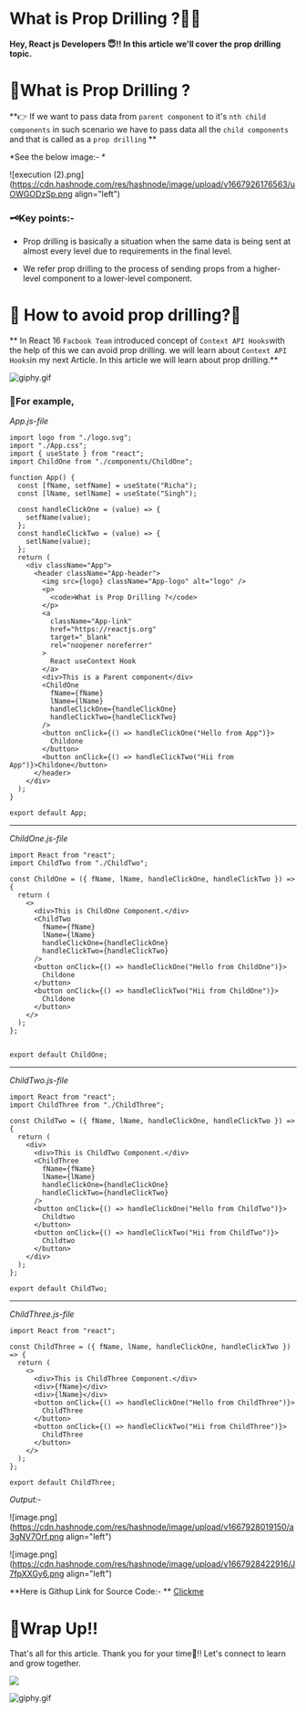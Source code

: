 # What is Prop Drilling ?🤔✨

**Hey, React js Developers 😇!! In this article we'll cover the prop drilling topic.**

# 🎯What is Prop Drilling ?

**👉 If we want to pass data from `parent component` to it's `nth child components` in such scenario we have to pass data all the `child components` and that is called as a
`prop drilling`
**

*See the below image:-
*

![execution (2).png](https://cdn.hashnode.com/res/hashnode/image/upload/v1667926176563/uOWGODzSp.png align="left")

### 🗝Key points:-

 - Prop drilling is basically a situation when the same data is being sent at almost every level due to requirements in the final level.

 - We refer prop drilling to the process of sending props from a higher-level component to a lower-level component.


# 🎯 How to avoid prop drilling?🤔

** In React 16 `Facbook Team` introduced concept of `Context API Hooks`with the help of this we can avoid prop drilling. we will learn about `Context API Hooks`in  my next Article.
In this article we will learn about prop drilling.**

![giphy.gif](https://media.giphy.com/media/13tw3BAKGrRMRy/giphy.gif)

### 🚀For example,

*App.js-file*

```
import logo from "./logo.svg";
import "./App.css";
import { useState } from "react";
import ChildOne from "./components/ChildOne";

function App() {
  const [fName, setfName] = useState("Richa");
  const [lName, setlName] = useState("Singh");

  const handleClickOne = (value) => {
    setfName(value);
  };
  const handleClickTwo = (value) => {
    setlName(value);
  };
  return (
    <div className="App">
      <header className="App-header">
        <img src={logo} className="App-logo" alt="logo" />
        <p>
          <code>What is Prop Drilling ?</code>
        </p>
        <a
          className="App-link"
          href="https://reactjs.org"
          target="_blank"
          rel="noopener noreferrer"
        >
          React useContext Hook
        </a>
        <div>This is a Parent component</div>
        <ChildOne
          fName={fName}
          lName={lName}
          handleClickOne={handleClickOne}
          handleClickTwo={handleClickTwo}
        />
        <button onClick={() => handleClickOne("Hello from App")}>
          Childone
        </button>
        <button onClick={() => handleClickTwo("Hii from App")}>Childone</button>
      </header>
    </div>
  );
}

export default App;
```
---

*ChildOne.js-file*

```
import React from "react";
import ChildTwo from "./ChildTwo";

const ChildOne = ({ fName, lName, handleClickOne, handleClickTwo }) => {
  return (
    <>
      <div>This is ChildOne Component.</div>
      <ChildTwo
        fName={fName}
        lName={lName}
        handleClickOne={handleClickOne}
        handleClickTwo={handleClickTwo}
      />
      <button onClick={() => handleClickOne("Hello from ChildOne")}>
        Childone
      </button>
      <button onClick={() => handleClickTwo("Hii from ChildOne")}>
        Childone
      </button>
    </>
  );
};


export default ChildOne;
```

---
*ChildTwo.js-file*


```
import React from "react";
import ChildThree from "./ChildThree";

const ChildTwo = ({ fName, lName, handleClickOne, handleClickTwo }) => {
  return (
    <div>
      <div>This is ChildTwo Component.</div>
      <ChildThree
        fName={fName}
        lName={lName}
        handleClickOne={handleClickOne}
        handleClickTwo={handleClickTwo}
      />
      <button onClick={() => handleClickOne("Hello from ChildTwo")}>
        Childtwo
      </button>
      <button onClick={() => handleClickTwo("Hii from ChildTwo")}>
        Childtwo
      </button>
    </div>
  );
};

export default ChildTwo;
```
---

*ChildThree.js-file*

```
import React from "react";

const ChildThree = ({ fName, lName, handleClickOne, handleClickTwo }) => {
  return (
    <>
      <div>This is ChildThree Component.</div>
      <div>{fName}</div>
      <div>{lName}</div>
      <button onClick={() => handleClickOne("Hello from ChildThree")}>
        ChildThree
      </button>
      <button onClick={() => handleClickTwo("Hii from ChildThree")}>
        ChildThree
      </button>
    </>
  );
};

export default ChildThree;
```
*Output:-*


![image.png](https://cdn.hashnode.com/res/hashnode/image/upload/v1667928019150/a3gNV7Orf.png align="left")


![image.png](https://cdn.hashnode.com/res/hashnode/image/upload/v1667928422916/J7fpXXGy6.png align="left")

**Here is Githup Link for Source Code:- 
**
[Clickme](https://github.com/Richa-12y/propsdrilling)

# 🎯Wrap Up!!

That's all for this article. Thank you for your time🤗!! Let's connect to learn and grow together.

[<a href="https://www.buymeacoffee.com/kricha000l"><img src="https://img.buymeacoffee.com/button-api/?text=Buy me a coffee&emoji=☕&slug=kricha000l&button_colour=5F7FFF&font_colour=ffffff&font_family=Cookie&outline_colour=000000&coffee_colour=FFDD00" /></a>](https://www.buymeacoffee.com/kricha000l)

![giphy.gif](https://media.giphy.com/media/fxe8v45NNXFd4jdaNI/giphy.gif)